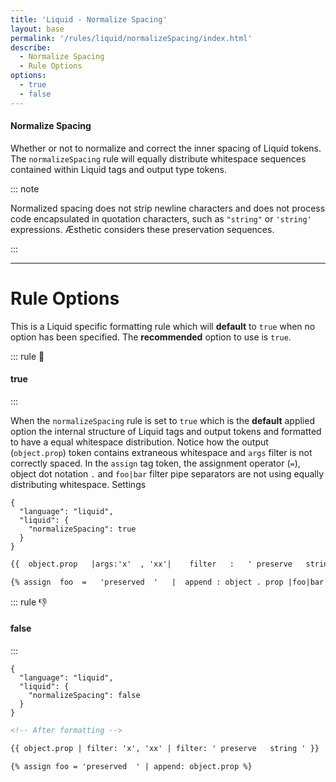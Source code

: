 ```yaml
---
title: 'Liquid - Normalize Spacing'
layout: base
permalink: '/rules/liquid/normalizeSpacing/index.html'
describe:
  - Normalize Spacing
  - Rule Options
options:
  - true
  - false
---
```


#### Normalize Spacing

Whether or not to normalize and correct the inner spacing of Liquid tokens. The `normalizeSpacing` rule will equally distribute whitespace sequences contained within Liquid tags and output type tokens.

::: note

Normalized spacing does not strip newline characters and does not process code encapsulated in quotation characters, such as `"string"` or `'string'` expressions. Æsthetic considers these preservation sequences.

:::

---

# Rule Options

This is a Liquid specific formatting rule which will **default** to `true` when no option has been specified. The **recommended** option to use is `true`.

::: rule 🙌

#### true

:::

When the `normalizeSpacing` rule is set to `true` which is the **default** applied option the internal structure of Liquid tags and output tokens and formatted to have a equal whitespace distribution. Notice how the output (`object.prop`) token contains extraneous whitespace and `args` filter is not correctly spaced. In the `assign` tag token, the assignment operator (`=`), object dot notation `.` and `foo|bar` filter pipe separators are not using equally distributing whitespace. Settings

```json:rules
{
  "language": "liquid",
  "liquid": {
    "normalizeSpacing": true
  }
}
```

<!--prettier-ignore-->
```html
{{  object.prop   |args:'x'  , 'xx'|    filter   :   ' preserve   string '   }}

{% assign  foo  =   'preserved  '   |  append : object . prop |foo|bar    %}
```

::: rule 👎

#### false

:::

```json:rules
{
  "language": "liquid",
  "liquid": {
    "normalizeSpacing": false
  }
}
```

<!--prettier-ignore-->
```html
<!-- After formatting -->

{{ object.prop | filter: 'x', 'xx' | filter: ' preserve   string ' }}

{% assign foo = 'preserved  ' | append: object.prop %}
```
